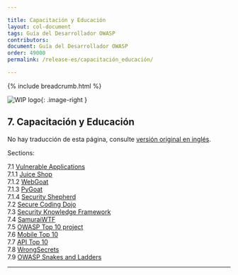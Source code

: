 ```yaml
---

title: Capacitación y Educación
layout: col-document
tags: Guía del Desarrollador OWASP
contributors:
document: Guía del Desarrollador OWASP
order: 49000
permalink: /release-es/capacitación_educación/

---
```


{% include breadcrumb.html %}

<style type="text/css">
.image-right {
  height: 180px;
  display: block;
  margin-left: auto;
  margin-right: auto;
  float: right;
}
</style>

![WIP logo](../../../assets/images/dg_wip.png "Trabajo en curso"){: .image-right }

## 7. Capacitación y Educación

No hay traducción de esta página, consulte [versión original en inglés][release0900].

Sections:  

7.1 [Vulnerable Applications](01-vulnerable-apps/toc.md)  
7.1.1 [Juice Shop](01-vulnerable-apps/01-juice-shop.md)  
7.1.2 [WebGoat](01-vulnerable-apps/02-webgoat.md)  
7.1.3 [PyGoat](01-vulnerable-apps/03-pygoat.md)  
7.1.4 [Security Shepherd](01-vulnerable-apps/04-security-shepherd.md)  
7.2 [Secure Coding Dojo](02-secure-coding-dojo.md)  
7.3 [Security Knowledge Framework](03-skf.md)  
7.4 [SamuraiWTF](04-samurai-wtf.md)  
7.5 [OWASP Top 10 project](05-top-ten.md)  
7.6 [Mobile Top 10](06-mobile-top-ten.md)  
7.7 [API Top 10](07-api-top-ten.md)  
7.8 [WrongSecrets](08-wrongsecrets.md)  
7.9 [OWASP Snakes and Ladders](09-snakes-ladders.md)  

----

[release0900]: https://github.com/OWASP/www-project-developer-guide/blob/main/release/09-training-education/toc.md
